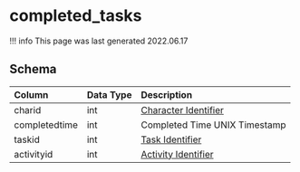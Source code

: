 # completed_tasks

!!! info
	This page was last generated 2022.06.17

## Schema

| Column | Data Type | Description |
| :--- | :--- | :--- |
| charid | int | [Character Identifier](character_data.md) |
| completedtime | int | Completed Time UNIX Timestamp |
| taskid | int | [Task Identifier](tasks.md) |
| activityid | int | [Activity Identifier](task_activities.md) |

